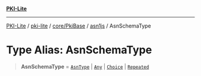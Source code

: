 [**PKI-Lite**](../../../../../../README.md)

---

[PKI-Lite](../../../../../../README.md) / [pki-lite](../../../../../README.md) / [core/PkiBase](../../../README.md) / [asn1js](../README.md) / AsnSchemaType

# Type Alias: AsnSchemaType

> **AsnSchemaType** = [`AsnType`](AsnType.md) \| [`Any`](../classes/Any.md) \| [`Choice`](../classes/Choice.md) \| [`Repeated`](../classes/Repeated.md)
